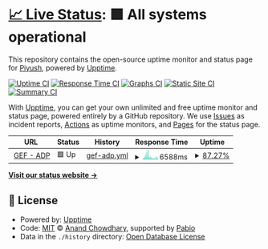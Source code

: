 # [📈 Live Status](https://dntrply.github.io/upptimes): <!--live status--> **🟩 All systems operational**

This repository contains the open-source uptime monitor and status page for [Piyush](https://dntrply.github.io/upptimes), powered by [Upptime](https://github.com/upptime/upptime).

[![Uptime CI](https://github.com/dntrply/upptimes/workflows/Uptime%20CI/badge.svg)](https://github.com/dntrply/upptimes/actions?query=workflow%3A%22Uptime+CI%22)
[![Response Time CI](https://github.com/dntrply/upptimes/workflows/Response%20Time%20CI/badge.svg)](https://github.com/dntrply/upptimes/actions?query=workflow%3A%22Response+Time+CI%22)
[![Graphs CI](https://github.com/dntrply/upptimes/workflows/Graphs%20CI/badge.svg)](https://github.com/dntrply/upptimes/actions?query=workflow%3A%22Graphs+CI%22)
[![Static Site CI](https://github.com/dntrply/upptimes/workflows/Static%20Site%20CI/badge.svg)](https://github.com/dntrply/upptimes/actions?query=workflow%3A%22Static+Site+CI%22)
[![Summary CI](https://github.com/dntrply/upptimes/workflows/Summary%20CI/badge.svg)](https://github.com/dntrply/upptimes/actions?query=workflow%3A%22Summary+CI%22)

With [Upptime](https://upptime.js.org), you can get your own unlimited and free uptime monitor and status page, powered entirely by a GitHub repository. We use [Issues](https://github.com/dntrply/upptimes/issues) as incident reports, [Actions](https://github.com/dntrply/upptimes/actions) as uptime monitors, and [Pages](https://dntrply.github.io/upptimes) for the status page.

<!--start: status pages-->
<!-- This summary is generated by Upptime (https://github.com/upptime/upptime) -->
<!-- Do not edit this manually, your changes will be overwritten -->
<!-- prettier-ignore -->
| URL | Status | History | Response Time | Uptime |
| --- | ------ | ------- | ------------- | ------ |
| <img alt="" src="https://icons.duckduckgo.com/ip3/api-adp.gurujifoundation.in.ico" height="13"> [GEF - ADP](https://api-adp.gurujifoundation.in/actuator/health) | 🟩 Up | [gef-adp.yml](https://github.com/dntrply/upptimes/commits/HEAD/history/gef-adp.yml) | <details><summary><img alt="Response time graph" src="./graphs/gef-adp/response-time-week.png" height="20"> 6588ms</summary><br><a href="https://dntrply.github.io/upptimes/history/gef-adp"><img alt="Response time 6087" src="https://img.shields.io/endpoint?url=https%3A%2F%2Fraw.githubusercontent.com%2Fdntrply%2Fupptimes%2FHEAD%2Fapi%2Fgef-adp%2Fresponse-time.json"></a><br><a href="https://dntrply.github.io/upptimes/history/gef-adp"><img alt="24-hour response time 5276" src="https://img.shields.io/endpoint?url=https%3A%2F%2Fraw.githubusercontent.com%2Fdntrply%2Fupptimes%2FHEAD%2Fapi%2Fgef-adp%2Fresponse-time-day.json"></a><br><a href="https://dntrply.github.io/upptimes/history/gef-adp"><img alt="7-day response time 6588" src="https://img.shields.io/endpoint?url=https%3A%2F%2Fraw.githubusercontent.com%2Fdntrply%2Fupptimes%2FHEAD%2Fapi%2Fgef-adp%2Fresponse-time-week.json"></a><br><a href="https://dntrply.github.io/upptimes/history/gef-adp"><img alt="30-day response time 6087" src="https://img.shields.io/endpoint?url=https%3A%2F%2Fraw.githubusercontent.com%2Fdntrply%2Fupptimes%2FHEAD%2Fapi%2Fgef-adp%2Fresponse-time-month.json"></a><br><a href="https://dntrply.github.io/upptimes/history/gef-adp"><img alt="1-year response time 6087" src="https://img.shields.io/endpoint?url=https%3A%2F%2Fraw.githubusercontent.com%2Fdntrply%2Fupptimes%2FHEAD%2Fapi%2Fgef-adp%2Fresponse-time-year.json"></a></details> | <details><summary><a href="https://dntrply.github.io/upptimes/history/gef-adp">87.27%</a></summary><a href="https://dntrply.github.io/upptimes/history/gef-adp"><img alt="All-time uptime 89.44%" src="https://img.shields.io/endpoint?url=https%3A%2F%2Fraw.githubusercontent.com%2Fdntrply%2Fupptimes%2FHEAD%2Fapi%2Fgef-adp%2Fuptime.json"></a><br><a href="https://dntrply.github.io/upptimes/history/gef-adp"><img alt="24-hour uptime 86.55%" src="https://img.shields.io/endpoint?url=https%3A%2F%2Fraw.githubusercontent.com%2Fdntrply%2Fupptimes%2FHEAD%2Fapi%2Fgef-adp%2Fuptime-day.json"></a><br><a href="https://dntrply.github.io/upptimes/history/gef-adp"><img alt="7-day uptime 87.27%" src="https://img.shields.io/endpoint?url=https%3A%2F%2Fraw.githubusercontent.com%2Fdntrply%2Fupptimes%2FHEAD%2Fapi%2Fgef-adp%2Fuptime-week.json"></a><br><a href="https://dntrply.github.io/upptimes/history/gef-adp"><img alt="30-day uptime 89.44%" src="https://img.shields.io/endpoint?url=https%3A%2F%2Fraw.githubusercontent.com%2Fdntrply%2Fupptimes%2FHEAD%2Fapi%2Fgef-adp%2Fuptime-month.json"></a><br><a href="https://dntrply.github.io/upptimes/history/gef-adp"><img alt="1-year uptime 89.44%" src="https://img.shields.io/endpoint?url=https%3A%2F%2Fraw.githubusercontent.com%2Fdntrply%2Fupptimes%2FHEAD%2Fapi%2Fgef-adp%2Fuptime-year.json"></a></details>

<!--end: status pages-->

[**Visit our status website →**](https://dntrply.github.io/upptimes)

## 📄 License

- Powered by: [Upptime](https://github.com/upptime/upptime)
- Code: [MIT](./LICENSE) © [Anand Chowdhary](https://anandchowdhary.com), supported by [Pabio](https://pabio.com)
- Data in the `./history` directory: [Open Database License](https://opendatacommons.org/licenses/odbl/1-0/)
